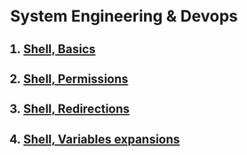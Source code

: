 <h1> System Engineering & Devops </h1>
<ol>
<h2><li><a  href="https://github.com/Gtindi/alx-system_engineering-devops/tree/main/0x00-shell_basics"> Shell, Basics  </a></li></h2>
<h2><li><a  href="https://github.com/Gtindi/alx-system_engineering-devops/tree/main/0x01-shell_permissions"> Shell, Permissions   </a></li></h2>
<h2><li><a  href="https://github.com/Gtindi/alx-system_engineering-devops/tree/main/0x02-shell_redirections"> Shell, Redirections   </a></li></h2>
<h2><li><a  href="https://github.com/Gtindi/alx-system_engineering-devops/tree/main/0x03-shell_variables_expansions"> Shell, Variables expansions  </a></h2></li></h2>
</ol>
